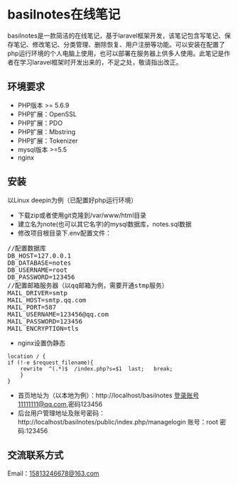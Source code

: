 # basilnotes在线笔记



basilnotes是一款简洁的在线笔记，基于laravel框架开发，该笔记包含写笔记、保存笔记、修改笔记、分类管理、删除恢复、用户注册等功能。可以安装在配置了php运行环境的个人电脑上使用，也可以部署在服务器上供多人使用。此笔记是作者在学习laravel框架时开发出来的，不足之处，敬请指出改正。


## 环境要求
+ PHP版本 >= 5.6.9
+ PHP扩展：OpenSSL
+ PHP扩展：PDO
+ PHP扩展：Mbstring
+ PHP扩展：Tokenizer
+ mysql版本 >=5.5
+ nginx
## 安装
以Linux deepin为例（已配置好php运行环境）
+ 下载zip或者使用git克隆到/var/www/html目录
+ 建立名为note(也可以其它名字)的mysql数据库，notes.sql数据
+ 修改项目根目录下.env配置文件：
<pre>
//配置数据库
DB_HOST=127.0.0.1
DB_DATABASE=notes
DB_USERNAME=root
DB_PASSWORD=123456
//配置邮箱服务器（以qq邮箱为例，需要开通stmp服务）
MAIL_DRIVER=smtp
MAIL_HOST=smtp.qq.com
MAIL_PORT=587
MAIL_USERNAME=123456@qq.com
MAIL_PASSWORD=123456
MAIL_ENCRYPTION=tls
</pre>
+ nginx设置伪静态
```
location / {
if (!-e $request_filename){
    rewrite  ^(.*)$  /index.php?s=$1  last;   break;
    }
}
```
+ 首页地址为（以本地为例）：http://localhost/basilnotes
  登录账号11111111@qq.com,密码123456
+ 后台用户管理地址及账号密码：http://localhost/basilnotes/public/index.php/managelogin 账号：root 密码:123456
## 交流联系方式

Email：15813246678@163.com
